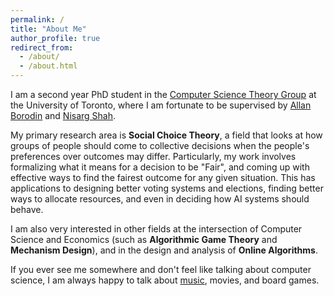 ```yaml
---
permalink: /
title: "About Me"
author_profile: true
redirect_from: 
  - /about/
  - /about.html
---
```


I am a second year PhD student in the [Computer Science Theory Group](https://www.cs.toronto.edu/theory/index.html) at the University of Toronto, where I am fortunate to be supervised by [Allan Borodin](https://www.cs.toronto.edu/~bor/) and [Nisarg Shah](https://www.cs.toronto.edu/~nisarg/index.html).

My primary research area is **Social Choice Theory**, a field that looks at how groups of people should come to collective decisions when the people's preferences over outcomes may differ. Particularly, my work involves formalizing what it means for a decision to be "Fair", and coming up with effective ways to find the fairest outcome for any given situation. This has applications to designing better voting systems and elections, finding better ways to allocate resources, and even in deciding how AI systems should behave.

I am also very interested in other fields at the intersection of Computer Science and Economics (such as **Algorithmic Game Theory** and **Mechanism Design**), and in the design and analysis of **Online Algorithms**.

If you ever see me somewhere and don't feel like talking about computer science, I am always happy to talk about [music](https://open.spotify.com/playlist/7IS1CorZLYmoB0pbNiGtej?si=f2e33124ca3148d3), movies, and board games.
